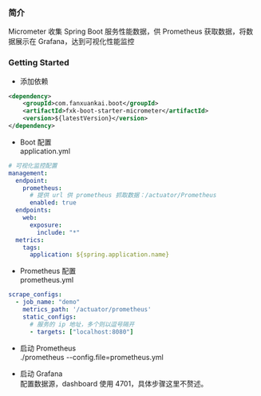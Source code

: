 ### 简介
Micrometer 收集 Spring Boot 服务性能数据，供 Prometheus 获取数据，将数据展示在 Grafana，达到可视化性能监控

### Getting Started
- 添加依赖
```xml
<dependency>
    <groupId>com.fanxuankai.boot</groupId>
    <artifactId>fxk-boot-starter-micrometer</artifactId>
    <version>${latestVersion}</version>
</dependency>
```

- Boot 配置  
application.yml
```yml
# 可视化监控配置
management:
  endpoint:
    prometheus:
      # 提供 url 供 prometheus 抓取数据：/actuator/Prometheus
      enabled: true
  endpoints:
    web:
      exposure:
        include: "*"
  metrics:
    tags:
      application: ${spring.application.name}
```

- Prometheus 配置  
prometheus.yml
```yml
scrape_configs:
  - job_name: "demo"
    metrics_path: '/actuator/prometheus'
    static_configs:
      # 服务的 ip 地址，多个则以逗号隔开
      - targets: ["localhost:8080"]
```

- 启动 Prometheus  
./prometheus --config.file=prometheus.yml

- 启动 Grafana  
配置数据源，dashboard 使用 4701，具体步骤这里不赘述。